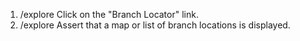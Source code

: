 1. /explore Click on the "Branch Locator" link.
2. /explore Assert that a map or list of branch locations is displayed.